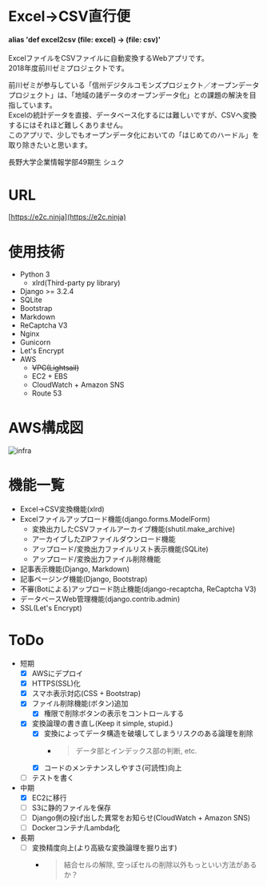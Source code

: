 # Excel->CSV直行便
#### alias 'def excel2csv (file: excel) -> (file: csv)'
ExcelファイルをCSVファイルに自動変換するWebアプリです。<br>
2018年度前川ゼミプロジェクトです。

前川ゼミが参与している「信州デジタルコモンズプロジェクト／オープンデータプロジェクト」は、「地域の諸データのオープンデータ化」との課題の解決を目指しています。<br>
Excelの統計データを直接、データベース化するには難しいですが、CSVへ変換するにはそれほど難しくありません。<br>
このアプリで、少しでもオープンデータ化においての「はじめてのハードル」を取り除きたいと思います。<br>

長野大学企業情報学部49期生 シュク


# URL
[https://e2c.ninja](https://e2c.ninja)

# 使用技術
- Python 3
  - xlrd(Third-party py library)
- Django >= 3.2.4
- SQLite
- Bootstrap
- Markdown
- ReCaptcha V3
- Nginx
- Gunicorn
- Let's Encrypt
- AWS
  - ~~VPC(Lightsail)~~
  - EC2 + EBS
  - CloudWatch + Amazon SNS
  - Route 53


# AWS構成図
![infra](https://github-ettnzncwtvxtk1wd.s3.ap-northeast-1.amazonaws.com/201115.drawio.png)


# 機能一覧
- Excel->CSV変換機能(xlrd)
- Excelファイルアップロード機能(django.forms.ModelForm)
  - 変換出力したCSVファイルアーカイブ機能(shutil.make_archive)
  - アーカイブしたZIPファイルダウンロード機能
  - アップロード/変換出力ファイルリスト表示機能(SQLite)
  - アップロード/変換出力ファイル削除機能
- 記事表示機能(Django, Markdown)
- 記事ページング機能(Django, Bootstrap)
- 不審(Botによる)アップロード防止機能(django-recaptcha, ReCaptcha V3)
- データベースWeb管理機能(django.contrib.admin)
- SSL(Let's Encrypt)


# ToDo
- 短期
  - [x] AWSにデプロイ
  - [x] HTTPS(SSL)化
  - [x] スマホ表示対応(CSS + Bootstrap)
  - [x] ファイル削除機能(ボタン)追加
    - [x] 権限で削除ボタンの表示をコントロールする
  - [x] 変換論理の書き直し(Keep it simple, stupid.)
    - [x] 変換によってデータ構造を破壊してしまうリスクのある論理を削除
      - > データ部とインデックス部の判断, etc.
    - [x] コードのメンテナンスしやすさ(可読性)向上
  - [ ] テストを書く
- 中期
  - [x] EC2に移行
  - [ ] S3に静的ファイルを保存
  - [ ] Django側の投げ出した異常をお知らせ(CloudWatch + Amazon SNS)
  - [ ] Dockerコンテナ/Lambda化
- 長期
  - [ ] 変換精度向上(より高級な変換論理を掘り出す)
    - > 結合セルの解除, 空っぽセルの削除以外もっといい方法があるか？
